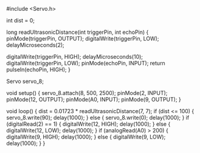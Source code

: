 #include <Servo.h>

int dist = 0;

long readUltrasonicDistance(int triggerPin, int echoPin)
{
  pinMode(triggerPin, OUTPUT);
  digitalWrite(triggerPin, LOW);
  delayMicroseconds(2);

  digitalWrite(triggerPin, HIGH);
  delayMicroseconds(10);
  digitalWrite(triggerPin, LOW);
  pinMode(echoPin, INPUT);
  return pulseIn(echoPin, HIGH);
}

Servo servo_8;

void setup()
{
  servo_8.attach(8, 500, 2500);
  pinMode(2, INPUT);
  pinMode(12, OUTPUT);
  pinMode(A0, INPUT);
  pinMode(9, OUTPUT);
}

void loop()
{
  dist = 0.01723 * readUltrasonicDistance(7, 7);
  if (dist <= 100) {
    servo_8.write(90);
    delay(1000);
  } else {
    servo_8.write(0);
    delay(1000);
  }
  if (digitalRead(2) == 1) {
    digitalWrite(12, HIGH);
    delay(1000);
  } else {
    digitalWrite(12, LOW);
    delay(1000);
  }
  if (analogRead(A0) > 200) {
    digitalWrite(9, HIGH);
    delay(1000);
  } else {
    digitalWrite(9, LOW);
    delay(1000);
  }
}

